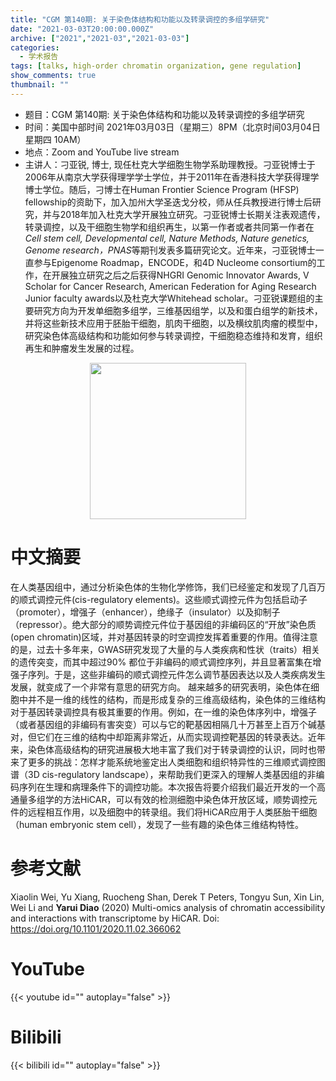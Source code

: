 ```yaml
---
title: "CGM 第140期: 关于染色体结构和功能以及转录调控的多组学研究"
date: "2021-03-03T20:00:00.000Z"
archive: ["2021","2021-03","2021-03-03"]
categories:
  - 学术报告
tags: [talks, high-order chromatin organization, gene regulation]
show_comments: true
thumbnail: ""
---
```


- 题目：CGM 第140期: 关于染色体结构和功能以及转录调控的多组学研究
- 时间：美国中部时间 2021年03月03日（星期三）8PM（北京时间03月04日 星期四 10AM）
- 地点：Zoom and YouTube live stream
- 主讲人：刁亚锐, 博士, 现任杜克大学细胞生物学系助理教授。刁亚锐博士于2006年从南京大学获得理学学士学位，并于2011年在香港科技大学获得理学博士学位。随后，刁博士在Human Frontier Science Program (HFSP) fellowship的资助下，加入加州大学圣迭戈分校，师从任兵教授进行博士后研究，并与2018年加入杜克大学开展独立研究。刁亚锐博士长期关注表观遗传，转录调控，以及干细胞生物学和组织再生，以第一作者或者共同第一作者在*Cell stem cell, Developmental cell, Nature Methods, Nature genetics, Genome research，PNAS*等期刊发表多篇研究论文。近年来，刁亚锐博士一直参与Epigenome Roadmap，ENCODE，和4D Nucleome consortium的工作，在开展独立研究之后之后获得NHGRI Genomic Innovator Awards, V Scholar for Cancer Research, American Federation for Aging Research Junior faculty awards以及杜克大学Whitehead scholar。刁亚锐课题组的主要研究方向为开发单细胞多组学，三维基因组学，以及和蛋白组学的新技术，并将这些新技术应用于胚胎干细胞，肌肉干细胞，以及横纹肌肉瘤的模型中，研究染色体高级结构和功能如何参与转录调控，干细胞稳态维持和发育，组织再生和肿瘤发生发展的过程。

<div align="center">
<img src="https://i.loli.net/2021/03/02/urakJ4oXvEZFLzQ.png" height=250>
</div>

# 中文摘要

在人类基因组中，通过分析染色体的生物化学修饰，我们已经鉴定和发现了几百万的顺式调控元件(cis-regulatory elements)。这些顺式调控元件为包括启动子（promoter），增强子（enhancer），绝缘子（insulator）以及抑制子（repressor）。绝大部分的顺势调控元件位于基因组的非编码区的“开放”染色质(open chromatin)区域，并对基因转录的时空调控发挥着重要的作用。值得注意的是，过去十多年来，GWAS研究发现了大量的与人类疾病和性状（traits）相关的遗传突变，而其中超过90% 都位于非编码的顺式调控序列，并且显著富集在增强子序列。于是，这些非编码的顺式调控元件怎么调节基因表达以及人类疾病发生发展，就变成了一个非常有意思的研究方向。 越来越多的研究表明，染色体在细胞中并不是一维的线性的结构，而是形成复杂的三维高级结构，染色体的三维结构对于基因转录调控具有极其重要的作用。例如，在一维的染色体序列中，增强子（或者基因组的非编码有害突变）可以与它的靶基因相隔几十万甚至上百万个碱基对，但它们在三维的结构中却距离非常近，从而实现调控靶基因的转录表达。近年来，染色体高级结构的研究进展极大地丰富了我们对于转录调控的认识，同时也带来了更多的挑战：怎样才能系统地鉴定出人类细胞和组织特异性的三维顺式调控图谱（3D cis-regulatory landscape），来帮助我们更深入的理解人类基因组的非编码序列在生理和病理条件下的调控功能。本次报告将要介绍我们最近开发的一个高通量多组学的方法HiCAR，可以有效的检测细胞中染色体开放区域，顺势调控元件的远程相互作用，以及细胞中的转录组。我们将HiCAR应用于人类胚胎干细胞（human embryonic stem cell），发现了一些有趣的染色体三维结构特性。

# 参考文献

Xiaolin Wei, Yu Xiang, Ruocheng Shan, Derek T Peters, Tongyu Sun, Xin Lin, Wei Li and **Yarui Diao** (2020) Multi-omics analysis of chromatin accessibility and interactions with transcriptome by HiCAR. Doi: https://doi.org/10.1101/2020.11.02.366062

# YouTube

{{< youtube id="" autoplay="false" >}}

# Bilibili

{{< bilibili id="" autoplay="false" >}}

